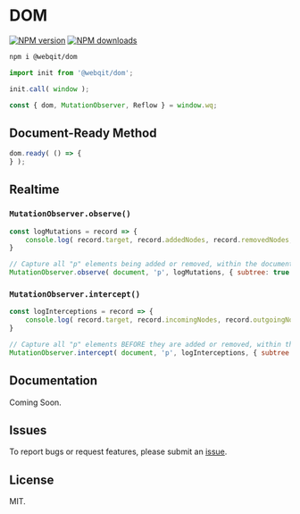 # DOM

<!-- BADGES/ -->

<span class="badge-npmversion"><a href="https://npmjs.org/package/@webqit/dom" title="View this project on NPM"><img src="https://img.shields.io/npm/v/@webqit/dom.svg" alt="NPM version" /></a></span> <span class="badge-npmdownloads"><a href="https://npmjs.org/package/@webqit/dom" title="View this project on NPM"><img src="https://img.shields.io/npm/dm/@webqit/dom.svg" alt="NPM downloads" /></a></span>

<!-- /BADGES -->

```bash
npm i @webqit/dom
```

```js
import init from '@webqit/dom';

init.call( window );

const { dom, MutationObserver, Reflow } = window.wq;
```

## Document-Ready Method

```js
dom.ready( () => {
} );
```

## Realtime

### `MutationObserver.observe()`

```js
const logMutations = record => {
    console.log( record.target, record.addedNodes, record.removedNodes, record.type );
}
```

```js
// Capture all "p" elements being added or removed, within the document context
MutationObserver.observe( document, 'p', logMutations, { subtree: true } );
```

### `MutationObserver.intercept()`

```js
const logInterceptions = record => {
    console.log( record.target, record.incomingNodes, record.outgoingNodes, record.type );
}
```

```js
// Capture all "p" elements BEFORE they are added or removed, within the document context
MutationObserver.intercept( document, 'p', logInterceptions, { subtree: true } );
```

## Documentation

Coming Soon.

## Issues

To report bugs or request features, please submit an [issue](https://github.com/webqit/dom/issues).

## License

MIT.
